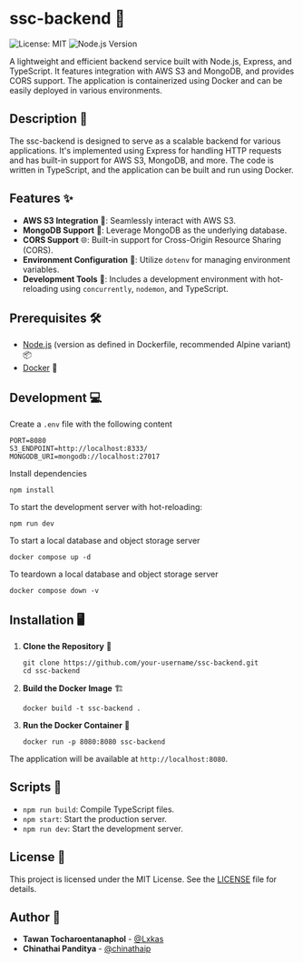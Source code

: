 # ssc-backend 🚀

![License: MIT](https://img.shields.io/badge/License-MIT-blue.svg?style=for-the-badge)
![Node.js Version](https://img.shields.io/badge/node-%3E%3D14.0.0-brightgreen?style=for-the-badge)

A lightweight and efficient backend service built with Node.js, Express, and TypeScript. It features integration with AWS S3 and MongoDB, and provides CORS support. The application is containerized using Docker and can be easily deployed in various environments.

## Description 📝

The ssc-backend is designed to serve as a scalable backend for various applications. It's implemented using Express for handling HTTP requests and has built-in support for AWS S3, MongoDB, and more. The code is written in TypeScript, and the application can be built and run using Docker.

## Features ✨

-   **AWS S3 Integration** 💼: Seamlessly interact with AWS S3.
-   **MongoDB Support** 🍃: Leverage MongoDB as the underlying database.
-   **CORS Support** 🌐: Built-in support for Cross-Origin Resource Sharing (CORS).
-   **Environment Configuration** 🌲: Utilize `dotenv` for managing environment variables.
-   **Development Tools** 🔧: Includes a development environment with hot-reloading using `concurrently`, `nodemon`, and TypeScript.

## Prerequisites 🛠️

-   [Node.js](https://nodejs.org) (version as defined in Dockerfile, recommended Alpine variant) 📦
-   [Docker](https://www.docker.com/) 🐳

## Development 💻

Create a `.env` file with the following content

```
PORT=8080
S3_ENDPOINT=http://localhost:8333/
MONGODB_URI=mongodb://localhost:27017
```

Install dependencies

```
npm install
```

To start the development server with hot-reloading:

```
npm run dev
```

To start a local database and object storage server

```
docker compose up -d
```

To teardown a local database and object storage server

```
docker compose down -v
```

## Installation 🖥️

1. **Clone the Repository** 📂

    ```
    git clone https://github.com/your-username/ssc-backend.git
    cd ssc-backend
    ```

2. **Build the Docker Image** 🏗️

    ```
    docker build -t ssc-backend .
    ```

3. **Run the Docker Container** 🚀
    ```
    docker run -p 8080:8080 ssc-backend
    ```

The application will be available at `http://localhost:8080`.

## Scripts 🧰

-   `npm run build`: Compile TypeScript files.
-   `npm start`: Start the production server.
-   `npm run dev`: Start the development server.

## License 📄

This project is licensed under the MIT License. See the [LICENSE](LICENSE) file for details.

## Author 👤

-   **Tawan Tocharoentanaphol** - [@Lxkas](https://github.com/Lxkas)
-   **Chinathai Panditya** - [@chinathaip](https://github.com/chinathaip)

